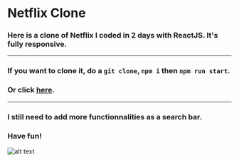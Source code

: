 # Netflix Clone

### Here is a clone of Netflix I coded in 2 days with ReactJS. It's fully responsive.

---

### If you want to clone it, do a `git clone`, `npm i` then `npm run start`.

### Or click [here](https://distracted-mcclintock-776f91.netlify.app/).

---

### I still need to add more functionnalities as a search bar.

### Have fun!

![alt text](https://media0.giphy.com/media/kDZMoj30w3OswLR08v/giphy.gif)
